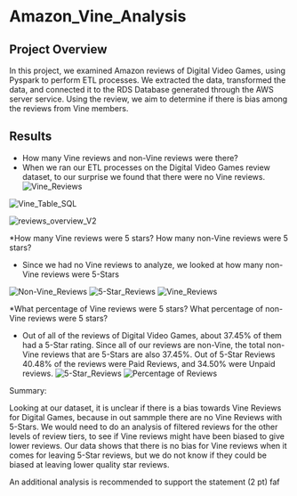 # Amazon_Vine_Analysis

## Project Overview

In this project, we examined Amazon reviews of Digital Video Games, using Pyspark to perform ETL processes. We extracted the data, transformed the data, and connected it to the RDS Database generated through the AWS server service. Using the review, we aim to determine if there is bias among the reviews from Vine members. 


## Results

* How many Vine reviews and non-Vine reviews were there?
 * When we ran our ETL processes on the Digital Video Games review dataset, to our surprise we found that there were no Vine reviews.
  ![Vine_Reviews](https://user-images.githubusercontent.com/84881187/134436944-b9848f15-f9ae-48a6-8180-49a907f956b4.PNG)

  ![Vine_Table_SQL](https://user-images.githubusercontent.com/84881187/134436951-a2186bac-b262-4077-ac4b-c1a9b9ef9ee7.PNG)
  
  ![reviews_overview_V2](https://user-images.githubusercontent.com/84881187/134437079-15ae62ec-160b-4936-b136-53ec848edf18.PNG)

  
*How many Vine reviews were 5 stars? How many non-Vine reviews were 5 stars?
  *  Since we had no Vine reviews to analyze, we looked at how many non-Vine reviews were 5-Stars
    
   ![Non-Vine_Reviews](https://user-images.githubusercontent.com/84881187/134437155-0b348441-6246-4dd9-b8d5-ebdb35447906.PNG)
   ![5-Star_Reviews](https://user-images.githubusercontent.com/84881187/134437158-7f026700-358f-43ae-b4a2-0dbcb3465251.PNG)
![Vine_Reviews](https://user-images.githubusercontent.com/84881187/134455253-f150dbcd-fc79-4410-9c34-39c07c1d7df9.PNG)

*What percentage of Vine reviews were 5 stars? What percentage of non-Vine reviews were 5 stars?
* Out of all of the reviews of Digital Video Games, about 37.45% of them had a 5-Star rating. Since all of our reviews are non-Vine, the total non-Vine reviews that are 5-Stars are also 37.45%. Out of 5-Star Reviews 40.48% of the reviews were Paid Reviews, and 34.50% were Unpaid reviews.
![5-Star_Reviews](https://user-images.githubusercontent.com/84881187/134450122-57c9a40b-160f-432e-bcc9-a39104327b19.PNG)
![Percentage of Reviews](https://user-images.githubusercontent.com/84881187/134450124-878330b8-eb7a-4bca-8225-bdc9cc6823ed.PNG)


Summary:

Looking at our dataset, it is unclear if there is a bias towards Vine Reviews for Digital Games, because in out sammple there are no Vine Reviews with 5-Stars. We would need to do an analysis of filtered reviews for the other levels of review tiers, to see if Vine reviews might have been biased to give lower reviews. Our data shows that there is no bias for Vine reviews when it comes for leaving 5-Star reviews, but we do not know if they could be biased at leaving lower quality star reviews. 

An additional analysis is recommended to support the statement (2 pt)
faf
